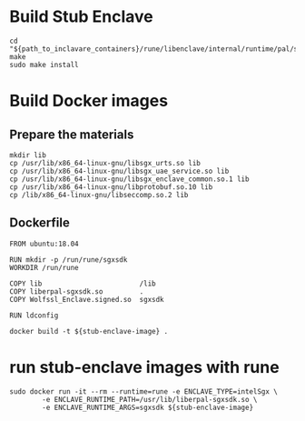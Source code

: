 # Build Stub Enclave
``` shell
cd "${path_to_inclavare_containers}/rune/libenclave/internal/runtime/pal/stub_enclave"
make
sudo make install
```

# Build Docker images
## Prepare the materials
``` shell
mkdir lib
cp /usr/lib/x86_64-linux-gnu/libsgx_urts.so lib
cp /usr/lib/x86_64-linux-gnu/libsgx_uae_service.so lib
cp /usr/lib/x86_64-linux-gnu/libsgx_enclave_common.so.1 lib
cp /usr/lib/x86_64-linux-gnu/libprotobuf.so.10 lib
cp /lib/x86_64-linux-gnu/libseccomp.so.2 lib
```

## Dockerfile
``` shell
FROM ubuntu:18.04
  
RUN mkdir -p /run/rune/sgxsdk
WORKDIR /run/rune

COPY lib                        /lib
COPY liberpal-sgxsdk.so         .
COPY Wolfssl_Enclave.signed.so  sgxsdk

RUN ldconfig
```

``` shell
docker build -t ${stub-enclave-image} .
```

# run stub-enclave images with rune
``` shell
sudo docker run -it --rm --runtime=rune -e ENCLAVE_TYPE=intelSgx \
		-e ENCLAVE_RUNTIME_PATH=/usr/lib/liberpal-sgxsdk.so \
		-e ENCLAVE_RUNTIME_ARGS=sgxsdk ${stub-enclave-image}
```

